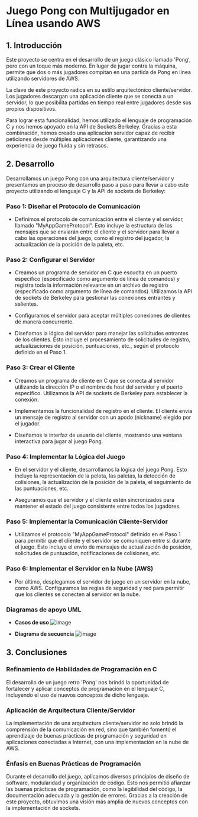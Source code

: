 # Juego Pong con Multijugador en Línea usando AWS

## 1. Introducción

Este proyecto se centra en el desarrollo de un juego clásico llamado 'Pong', pero con un toque más moderno. En lugar de jugar contra la máquina, permite que dos o más jugadores compitan en una partida de Pong en línea utilizando servidores de AWS.

La clave de este proyecto radica en su estilo arquitectónico cliente/servidor. Los jugadores descargan una aplicación cliente que se conecta a un servidor, lo que posibilita partidas en tiempo real entre jugadores desde sus propios dispositivos.

Para lograr esta funcionalidad, hemos utilizado el lenguaje de programación C y nos hemos apoyado en la API de Sockets Berkeley. Gracias a esta combinación, hemos creado una aplicación servidor capaz de recibir peticiones desde múltiples aplicaciones cliente, garantizando una experiencia de juego fluida y sin retrasos.

## 2. Desarrollo

Desarrollamos un juego Pong con una arquitectura cliente/servidor y presentamos un proceso de desarrollo paso a paso para llevar a cabo este proyecto utilizando el lenguaje C y la API de sockets de Berkeley:

### **Paso 1: Diseñar el Protocolo de Comunicación**

- Definimos el protocolo de comunicación entre el cliente y el servidor, llamado "MyAppGameProtocol". Esto incluye la estructura de los mensajes que se enviarán entre el cliente y el servidor para llevar a cabo las operaciones del juego, como el registro del jugador, la actualización de la posición de la paleta, etc.

### **Paso 2: Configurar el Servidor**

- Creamos un programa de servidor en C que escucha en un puerto específico (especificado como argumento de línea de comandos) y registra toda la información relevante en un archivo de registro (especificado como argumento de línea de comandos). Utilizamos la API de sockets de Berkeley para gestionar las conexiones entrantes y salientes.

- Configuramos el servidor para aceptar múltiples conexiones de clientes de manera concurrente.

- Diseñamos la lógica del servidor para manejar las solicitudes entrantes de los clientes. Esto incluye el procesamiento de solicitudes de registro, actualizaciones de posición, puntuaciones, etc., según el protocolo definido en el Paso 1.

### **Paso 3: Crear el Cliente**

- Creamos un programa de cliente en C que se conecta al servidor utilizando la dirección IP o el nombre de host del servidor y el puerto específico. Utilizamos la API de sockets de Berkeley para establecer la conexión.

- Implementamos la funcionalidad de registro en el cliente. El cliente envía un mensaje de registro al servidor con un apodo (nickname) elegido por el jugador.

- Diseñamos la interfaz de usuario del cliente, mostrando una ventana interactiva para jugar al juego Pong.

### **Paso 4: Implementar la Lógica del Juego**

- En el servidor y el cliente, desarrollamos la lógica del juego Pong. Esto incluye la representación de la pelota, las paletas, la detección de colisiones, la actualización de la posición de la paleta, el seguimiento de las puntuaciones, etc.

- Aseguramos que el servidor y el cliente estén sincronizados para mantener el estado del juego consistente entre todos los jugadores.

### **Paso 5: Implementar la Comunicación Cliente-Servidor**

- Utilizamos el protocolo "MyAppGameProtocol" definido en el Paso 1 para permitir que el cliente y el servidor se comuniquen entre sí durante el juego. Esto incluye el envío de mensajes de actualización de posición, solicitudes de puntuación, notificaciones de colisiones, etc.

### **Paso 6: Implementar el Servidor en la Nube (AWS)**

- Por último, desplegamos el servidor de juego en un servidor en la nube, como AWS. Configuramos las reglas de seguridad y red para permitir que los clientes se conecten al servidor en la nube.

### **Diagramas de apoyo UML**

- **Casos de uso**
  ![image](https://github.com/huparelaa/pong-client/assets/81880494/d542dede-4686-4058-99a6-96c08ba0af55)

- **Diagrama de secuencia**
  ![image](https://github.com/huparelaa/pong-client/assets/81880494/6ad31f59-1744-4b5b-b2c6-04daa06dc896)


## 3. Conclusiones

### Refinamiento de Habilidades de Programación en C

El desarrollo de un juego retro 'Pong' nos brindó la oportunidad de fortalecer y aplicar conceptos de programación en el lenguaje C, incluyendo el uso de nuevos conceptos de dicho lenguaje.

### Aplicación de Arquitectura Cliente/Servidor

La implementación de una arquitectura cliente/servidor no solo brindó la comprensión de la comunicación en red, sino que también fomentó el aprendizaje de buenas prácticas de programación y seguridad en aplicaciones conectadas a Internet, con una implementación en la nube de AWS.

### Énfasis en Buenas Prácticas de Programación

Durante el desarrollo del juego, aplicamos diversos principios de diseño de software, modularidad y organización de código. Esto nos permitió afianzar las buenas prácticas de programación, como la legibilidad del código, la documentación adecuada y la gestión de errores. Gracias a la creación de este proyecto, obtuvimos una visión más amplia de nuevos conceptos con la implementación de sockets.
